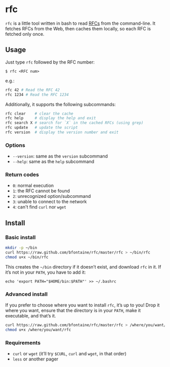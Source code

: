 # rfc

`rfc` is a little tool written in bash to read [RFCs][ietf-rfc] from the
command-line. It fetches RFCs from the Web, then caches them locally, so each RFC
is fetched only once.

[ietf-rfc]: http://www.ietf.org/rfc.html

## Usage

Just type `rfc` followed by the RFC number:

```
$ rfc <RFC num>
```

e.g.:

```sh
rfc 42 # Read the RFC 42
rfc 1234 # Read the RFC 1234
```

Additionally, it supports the following subcommands:

```sh
rfc clear    # clear the cache
rfc help     # display the help and exit
rfc search X # search for `X` in the cached RFCs (using grep)
rfc update   # update the script
rfc version  # display the version number and exit
```

### Options

- `--version`: same as the `version` subcommand
- `--help`: same as the `help` subcommand

### Return codes

- `0`: normal execution
- `1`: the RFC cannot be found
- `2`: unrecognized option/subcommand
- `3`: unable to connect to the network
- `4`: can't find `curl` nor `wget`


## Install

### Basic install

```sh
mkdir -p ~/bin
curl https://raw.github.com/bfontaine/rfc/master/rfc > ~/bin/rfc
chmod u+x ~/bin/rfc
```

This creates the `~/bin` directory if it doesn’t exist, and download `rfc` in it.
If it’s not in your `PATH`, you have to add it:

```
echo 'export PATH="$HOME/bin:$PATH"' >> ~/.bashrc
```

### Advanced install

If you prefer to choose where you want to install `rfc`, it’s up to you! Drop it
where you want, ensure that the directory is in your `PATH`, make it executable,
and that’s it.

```sh
curl https://raw.github.com/bfontaine/rfc/master/rfc > /where/you/want/rfc
chmod u+x /where/you/want/rfc
```

### Requirements

- `curl` or `wget` (it’ll try `$CURL`, `curl` and `wget`, in that order)
- `less` or another pager

